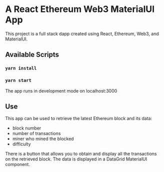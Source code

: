 # A React Ethereum Web3 MaterialUI App

This project is a full stack dapp created using React, Ethereum, Web3, and MaterialUI.

## Available Scripts

### `yarn install`
### `yarn start`

The app runs in development mode on localhost:3000

## Use

This app can be used to retrieve the latest Ethereum block and its data:
- block number
- number of transactions
- miner who mined the blocked
- difficulty

There is a button that allows you to obtain and display all the transactions on the retrieved block. The data is displayed in a DataGrid MaterialUI component.
